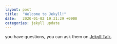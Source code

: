 ```yaml
---
layout: post
title:  "Welcome to Jekyll!"
date:   2020-01-02 19:31:29 +0900
categories: jekyll update
---
```

you have questions, you can ask them on [Jekyll Talk][jekyll-talk].

[jekyll-docs]: https://jekyllrb.com/docs/home
[jekyll-gh]:   https://github.com/jekyll/jekyll
[jekyll-talk]: https://talk.jekyllrb.com/

